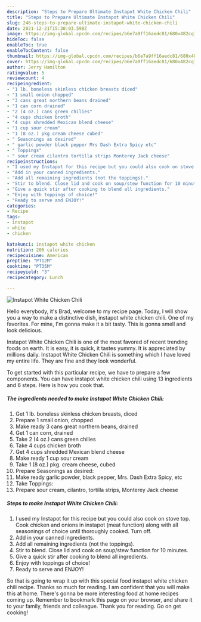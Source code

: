 ```yaml
---
description: "Steps to Prepare Ultimate Instapot White Chicken Chili"
title: "Steps to Prepare Ultimate Instapot White Chicken Chili"
slug: 246-steps-to-prepare-ultimate-instapot-white-chicken-chili
date: 2021-12-21T15:30:03.598Z
image: https://img-global.cpcdn.com/recipes/b6e7a9ff16aedc81/680x482cq70/instapot-white-chicken-chili-recipe-main-photo.jpg
hideToc: false
enableToc: true
enableTocContent: false
thumbnail: https://img-global.cpcdn.com/recipes/b6e7a9ff16aedc81/680x482cq70/instapot-white-chicken-chili-recipe-main-photo.jpg
cover: https://img-global.cpcdn.com/recipes/b6e7a9ff16aedc81/680x482cq70/instapot-white-chicken-chili-recipe-main-photo.jpg
author: Jerry Hamilton
ratingvalue: 5
reviewcount: 4
recipeingredient:
- "1 lb. boneless skinless chicken breasts diced"
- "1 small onion chopped"
- "3 cans great northern beans drained"
- "1 can corn drained"
- "2 (4 oz.) cans green chilies"
- "4 cups chicken broth"
- "4 cups shredded Mexican blend cheese"
- "1 cup sour cream"
- "1 (8 oz.) pkg cream cheese cubed"
- " Seasonings as desired"
- " garlic powder black pepper Mrs Dash Extra Spicy etc"
- " Toppings"
- " sour cream cilantro tortilla strips Monterey Jack cheese"
recipeinstructions:
- "I used my Instapot for this recipe but you could also cook on stove top. Cook chicken and onions in instapot (meat function) along with all seasonings of choice until thoroughly cooked. Turn off."
- "Add in your canned ingredients."
- "Add all remaining ingredients (not the toppings)."
- "Stir to blend. Close lid and cook on soup/stew function for 10 minutes."
- "Give a quick stir after cooking to blend all ingredients."
- "Enjoy with toppings of choice!"
- "Ready to serve and ENJOY!"
categories:
- Recipe
tags:
- instapot
- white
- chicken

katakunci: instapot white chicken 
nutrition: 206 calories
recipecuisine: American
preptime: "PT12M"
cooktime: "PT35M"
recipeyield: "3"
recipecategory: Lunch

---
```



![Instapot White Chicken Chili](https://img-global.cpcdn.com/recipes/b6e7a9ff16aedc81/680x482cq70/instapot-white-chicken-chili-recipe-main-photo.jpg)

Hello everybody, it's Brad, welcome to my recipe page. Today, I will show you a way to make a distinctive dish, instapot white chicken chili. One of my favorites. For mine, I'm gonna make it a bit tasty. This is gonna smell and look delicious.

Instapot White Chicken Chili is one of the most favored of recent trending foods on earth. It is easy, it is quick, it tastes yummy. It is appreciated by millions daily. Instapot White Chicken Chili is something which I have loved my entire life. They are fine and they look wonderful.




To get started with this particular recipe, we have to prepare a few components. You can have instapot white chicken chili using 13 ingredients and 6 steps. Here is how you cook that.

<!--inarticleads1-->

##### The ingredients needed to make Instapot White Chicken Chili:

1. Get 1 lb. boneless skinless chicken breasts, diced
1. Prepare 1 small onion, chopped
1. Make ready 3 cans great northern beans, drained
1. Get 1 can corn, drained
1. Take 2 (4 oz.) cans green chilies
1. Take 4 cups chicken broth
1. Get 4 cups shredded Mexican blend cheese
1. Make ready 1 cup sour cream
1. Take 1 (8 oz.) pkg. cream cheese, cubed
1. Prepare  Seasonings as desired:
1. Make ready  garlic powder, black pepper, Mrs. Dash Extra Spicy, etc
1. Take  Toppings:
1. Prepare  sour cream, cilantro, tortilla strips, Monterey Jack cheese




<!--inarticleads2-->

##### Steps to make Instapot White Chicken Chili:

1. I used my Instapot for this recipe but you could also cook on stove top. Cook chicken and onions in instapot (meat function) along with all seasonings of choice until thoroughly cooked. Turn off.
1. Add in your canned ingredients.
1. Add all remaining ingredients (not the toppings).
1. Stir to blend. Close lid and cook on soup/stew function for 10 minutes.
1. Give a quick stir after cooking to blend all ingredients.
1. Enjoy with toppings of choice!
1. Ready to serve and ENJOY!



So that is going to wrap it up with this special food instapot white chicken chili recipe. Thanks so much for reading. I am confident that you will make this at home. There's gonna be more interesting food at home recipes coming up. Remember to bookmark this page on your browser, and share it to your family, friends and colleague. Thank you for reading. Go on get cooking!
